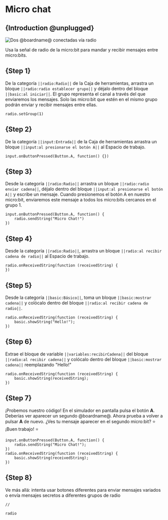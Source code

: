 # Micro chat

## {Introduction @unplugged}

![Dos @boardname@ conectadas vía radio](/static/mb/projects/a9-radio.png)

Usa la señal de radio de la micro:bit para mandar y recibir mensajes entre micro:bits.

## {Step 1}

De la categoría `||radio:Radio||` de la Caja de herramientas, arrastra un bloque `||radio:radio establecer grupo||` y déjalo dentro del bloque `||basic:al iniciar||`. El grupo representa el canal a través del que enviaremos los mensajes. Solo las micro:bit que estén en el mismo grupo podrán enviar y recibir mensajes entre ellas.

```blocks
radio.setGroup(1)
```

## {Step 2}

De la categoría `||input:Entrada||` de la Caja de herramientas arrastra un bloque `||input:al presionarse el botón A||` al Espacio de trabajo.

```blocks
input.onButtonPressed(Button.A, function() {})
```

## {Step 3}

Desde la categoría `||radio:Radio||` arrastra un bloque `||radio:radio enviar cadena||`, déjalo dentro del bloque `||input:al presionarse el botón A||` y escribe un mensaje. Cuando presionemos el botón A en nuestro micro:bit, enviaremos este mensaje a todos los micro:bits cercanos en el grupo 1.

```blocks
input.onButtonPressed(Button.A, function() {
    radio.sendString("Micro Chat!")
})
```

## {Step 4}

Desde la categoría `||radio:Radio||`, arrastra un bloque `||radio:al recibir cadena de radio||` al Espacio de trabajo.

```blocks
radio.onReceivedString(function (receivedString) {
})
```

## {Step 5}

Desde la categoría `||basic:Básico||`, toma un bloque `||basic:mostrar cadena||` y colócalo dentro del bloque `||radio:al recibir cadena de radio||`.

```blocks
radio.onReceivedString(function (receivedString) {
    basic.showString("Hello!");
})
```

## {Step 6}

Extrae el bloque de variable `||variables:recibirCadena||` del bloque `||radio:al recibir cadena||` y colócalo dentro del bloque `||basic:mostrar cadena||` reemplazando "Hello!"

```blocks
radio.onReceivedString(function (receivedString) {
    basic.showString(receivedString);
})
```

## {Step 7}

¡Probemos nuestro código! En el simulador en pantalla pulsa el botón **A**. Deberías ver aparecer un segundo @boardname@. Ahora prueba a volver a pulsar **A** de nuevo. ¿Ves tu mensaje aparecer en el segundo micro:bit? ⭐ ¡Buen trabajo! ⭐

```blocks
input.onButtonPressed(Button.A, function() {
    radio.sendString("Micro Chat!");
})
radio.onReceivedString(function (receivedString) {
    basic.showString(receivedString);
})
```

## {Step 8}

Ve más allá: intenta usar botones diferentes para enviar mensajes variados o envía mensajes secretos a diferentes grupos de radio 

```template
//
```

```package
radio
```